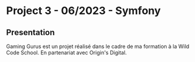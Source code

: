 # Project 3 - 06/2023 - Symfony

## Presentation

Gaming Gurus est un projet réalisé dans le cadre de ma formation à la Wild Code School.
En partenariat avec Origin's Digital.
